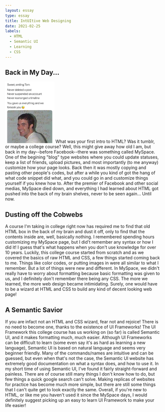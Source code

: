 ```yaml
---
layout: essay
type: essay
title: IntUItive Web Designing
date: 2021-02-25
labels:
  - HTML
  - Semantic UI
  - Learning
  - CSS
---
```


## Back in My Day...
<img class="ui float image" src="../images/myspaceTom.jpg" height="200px">
  What was your first intro to HTML?  Was it tumblr, or maybe a college course?  Well, this might give away how old I am, but back in my day--before Facebook--there was something called MySpace.  One of the begining "blog" type websites where you could update statuses, keep a list of friends, upload pictures, and most importantly (to me anyway) customize how your page looks.  Back then it was mostly copying and pasting other people's codes, but after a while you kind of got the hang of what code snippet did what, and you could go in and customize things yourself if you knew how to.  After the premier of Facebook and other social medias, MySpace died down, and everything I had learned about HTML got pushed into the back of my brain shelves, never to be seen again... Until now.
  
## Dusting off the Cobwebs
  A course I'm taking in college right now has required me to find that old HTML box in the back of my brain and dust it off, only to find that the contents inside are, well, basically nothing.  I remembered spending hours customizing my MySpace page, but I did't remember any syntax or how I did it!  I guess that's what happens when you don't use knowledge for over 10 years.  Luckily, this college course started from scratch and as we covered the basics of raw HTML and CSS, a few things started coming back to me.  Things like color codes, or putting images in were all similar to what I remember.  But a lot of things were new and different.  In MySpace, we didn't really have to worry about formatting because basic formatting was given to us, and I definitely don't remember there being any CSS.  The more we learned, the more web design became intimidating.  Surely, one would have to be a wizard at HTML and CSS to build any kind of decent looking web page!
  
## A Semantic Savior
  If you are infact not an HTML and CSS wizard, fear not and rejoice!  There is no need to become one, thanks to the existence of UI Frameworks!  The UI Framework this college course has us working on (so far) is called Semantic UI, and it makes formatting much, much easier.  Although UI Frameworks can be difficult to learn (some even say it's as hard as learning a new language), Semantic UI is based on natural language and seems very beginner friendly.  Many of the commands/names are intuitive and can be guessed, but even when that's not the case, the Semantic UI website has extremely good documentation on what a syntax does, and how to use it.  In my short time of using Semantic UI, I've found it fairly straight-forward and painless.  There are of course still many things I don't know how to do, but few things a quick google search can't solve.  Making replicas of websites for practice has become much more simple, but there are still some things that I can't quite get to look exactly the same.  Overall, if you're new to HTML, or like me you haven't used it since the MySpace days, I would definitely suggest picking up an easy to learn UI Framework to make your life easier!
